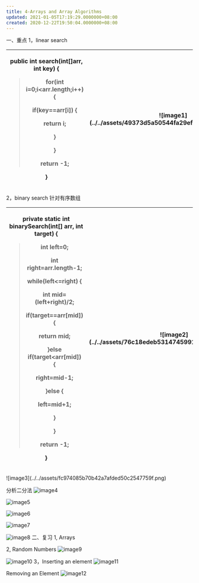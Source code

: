 ```yaml
---
title: 4-Arrays and Array Algorithms
updated: 2021-01-05T17:19:29.0000000+08:00
created: 2020-12-22T19:50:04.0000000+08:00
---
```


一、重点
1，linear search
<table>
<colgroup>
<col style="width: 28%" />
<col style="width: 71%" />
</colgroup>
<thead>
<tr class="header">
<th><p>public int search(int[]arr, int key) {</p>
<blockquote>
<p>for(int i=0;i&lt;arr.length;i++) {</p>
<p>if(key==arr[i]) {</p>
<p>return i;</p>
<p>}</p>
<p>}</p>
<p>return -1;</p>
</blockquote>
<p>}</p></th>
<th><p>![image1](../../assets/49373d5a50544fa29efcbe593444d389.png)</p>
<p></p></th>
</tr>
</thead>
<tbody>
</tbody>
</table>

2，binary search
针对有序数组
<table>
<colgroup>
<col style="width: 23%" />
<col style="width: 76%" />
</colgroup>
<thead>
<tr class="header">
<th><p>private static int binarySearch(int[] arr, int target) {</p>
<blockquote>
<p>int left=0;</p>
<p>int right=arr.length-1;</p>
<p>while(left&lt;=right) {</p>
<p>int mid=(left+right)/2;</p>
<p>if(target==arr[mid]) {</p>
<p>return mid;</p>
<p>}else if(target&lt;arr[mid]) {</p>
<p>right=mid-1;</p>
<p>}else {</p>
<p>left=mid+1;</p>
<p>}</p>
<p>}</p>
<p>return -1;</p>
</blockquote>
<p>}</p></th>
<th><p>![image2](../../assets/76c18edeb5314745991213b0a0d8db5a.png)</p>
<p></p>
<p></p></th>
</tr>
</thead>
<tbody>
</tbody>
</table>
![image3](../../assets/fc974085b70b42a7afded50c2547759f.png)

分析二分法
![image4](../../assets/62e203001d184cf9b6fb73684b01387e.png)

![image5](../../assets/4e1c488225f8425fb56d3c100294328a.png)

![image6](../../assets/c03b200365ea4a00aee699fa587b2a76.png)

![image7](../../assets/8d257dac3c804de984f81202c85eca1c.png)

![image8](../../assets/50ba44685fef4edd8f4b60452c500c32.png)
二、复习
1, Arrays

2, Random Numbers
![image9](../../assets/cbca215dca7647d5a50c38e244d69ead.png)

![image10](../../assets/8c18581f10b946528c75f52c7062af98.png)
3，Inserting an element
![image11](../../assets/7422228ca8f6439f96b7a2b162b3c28e.png)

Removing an Element
![image12](../../assets/2e3793fb0ec048b394fdb89c18789b56.png)

